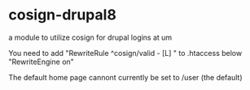 # cosign-drupal8
a module to utilize cosign for drupal logins at um

You need to add "RewriteRule ^cosign/valid - [L] " to .htaccess below "RewriteEngine on"

The default home page cannont currently be set to /user (the default)


